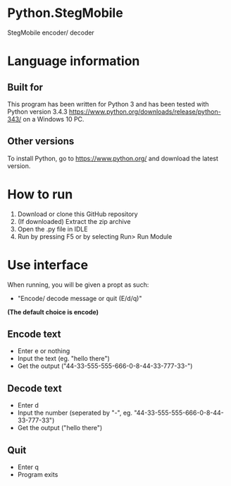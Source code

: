 # Python.StegMobile
StegMobile encoder/ decoder 

# Language information 
## Built for
This program has been written for Python 3 and has been tested with 
Python version 3.4.3 https://www.python.org/downloads/release/python-343/ 
on a Windows 10 PC. 
## Other versions
To install Python, go to https://www.python.org/ and download the latest version. 
# How to run
1. Download or clone this GitHub repository 
2. (If downloaded) Extract the zip archive
3. Open the .py file in IDLE
4. Run by pressing F5 or by selecting Run> Run Module

# Use interface 
When running, you will be given a propt as such:
- "Encode/ decode message or quit (E/d/q)"

**(The default choice is encode)**
## Encode text
- Enter e or nothing
- Input the text (eg. "hello there")
- Get the output ("44-33-555-555-666-0-8-44-33-777-33-")

## Decode text
- Enter d
- Input the number (seperated by "-", eg. "44-33-555-555-666-0-8-44-33-777-33")
- Get the output ("hello there")

## Quit 
- Enter q
- Program exits 
